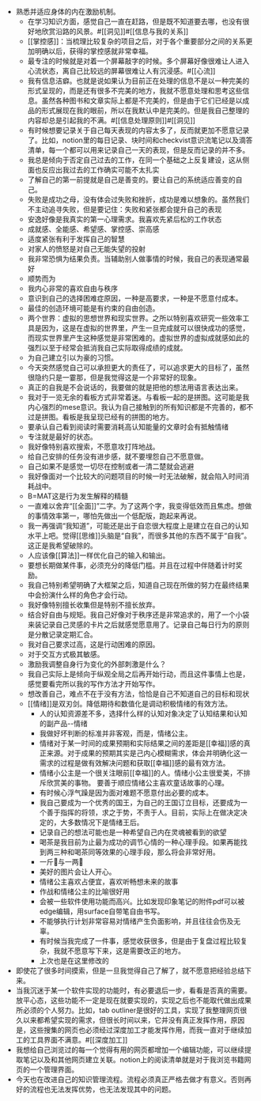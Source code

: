 - 熟悉并适应身体的内在激励机制。
    - 在学习知识方面，感觉自己一直在赶路，但是既不知道要去哪，也没有很好地欣赏沿路的风景。#[[洞见]]#[[信息与我的关系]]
    - [[掌控感]]：当梳理比较复杂的项目之后，对于各个重要部分之间的关系更加明确以后，获得的掌控感就非常幸福。
    - 最专注的时候就是对着一个屏幕敲字的时候。多个屏幕好像很难让人进入心流状态，离自己比较远的屏幕很难让人有沉浸感。#[[心流]]
    - 我有信息洁癖。也就是说如果认为目前正在处理的信息不是以一种完美的形式呈现的，而是还有很多不完美的地方，我就不愿意处理和思考这些信息。虽然各种图书和文章实际上都是不完美的，但是由于它们已经是以成品的形式展现在我的眼前，所以在我默认中是完美的。但是我自己整理的内容却总是引起我的不满。#[[信息处理原则]]#[[洞见]]
    - 有时候想要记录关于自己每天表现的内容太多了，反而就更加不愿意记录了。比如，notion里的每日记录、块时间和checkvist意识流笔记以及滴答清单，每一个都可以用来记录自己一天的表现，但是反而记录的并不多。
    - 我总是倾向于否定自己过去的工作，在同一个基础之上反复建设，这从侧面也反应出我过去的工作确实可能不太扎实
    - 了解自己的第一前提就是自己是善变的。要让自己的系统适应善变的自己。
    - 失败是成功之母，没有体会过失败和挫折，成功是难以想象的。虽然我们不主动追寻失败，但是要记住：失败和紧张都会提升自己的表现
    - 安逸好像是我真实的第一心理需求。我喜欢先紧后松的工作状态
    - 成就感、全能感、希望感、掌控感、崇高感
    - 适度紧张有利于发挥自己的智慧
    - 对家人的愤怒是对自己无能失望的投射
    - 我非常恐惧为结果负责。当辅助别人做事情的时候，我自己的表现通常最好
    - 顺势而为
    - 我内心非常的喜欢自由与秩序
    - 意识到自己的选择困难症原因，一种是高要求，一种是不愿意付成本。
    - 最佳的创造环境可能是有约束的自由创造。
    - 两个世界：虚拟的思想世界和现实世界。之所以特别喜欢研究一些效率工具是因为，这是在虚拟的世界里，产生一旦完成就可以很快成功的感觉，而现实世界里产生这种感觉是非常困难的。虚拟世界的虚拟成就感如此的强烈以至于经常会抵消我自己实际取得成绩的成就。
    - 为自己建立引以为豪的习惯。
    - 今天突然感觉自己可以承担更大的责任了，可以追求更大的目标了，虽然很隐约只是一霎那，但是我觉得这是一个非常好的现象。
    - 真正的自我是不会说话的，我要做的就是把他的想法用语言表达出来。
    - 我对于一览无余的看板方式非常着迷。与看板一起的是拼图。这可能是我内心强烈的mese意识。我认为自己接触到的所有知识都是不完善的，都不过是拼图。看板是我呈现已经有的拼图的地方。
    - 要承认自己看到阅读时需要消耗高认知能量的文章时会有抵触情绪
    - 专注就是最好的状态。
    - 我好像特别喜欢搜索，不愿意攻打阵地战。
    - 给自己安排的任务没有进步感，就不要埋怨自己不愿意做。
    - 自己如果不是感觉一切尽在控制或者一清二楚就会逃避
    - 我好像面对一个比较大的问题项目的时候一时无法破解，就会陷入时间消耗战中。
    - B=MAT这是行为发生解释的精髓
    - 一直难以舍弃“[[全面]]”二字。为了这两个字，我变得低效而且焦虑。想做的事情效率第一，哪怕先做出一个低配版，跑起来再说。
    - 我一再强调“我知道”，可能还是出于自恋很大程度上是建立在自己的认知水平上吧。觉得[[思维]]头脑是“自我”，而很多其他的东西不属于“自我”。这正是我希望破除的。
    - 人应该像[[算法]]一样优化自己的输入和输出。
    - 要想长期做某件事，必须充分的降低门槛。并且在过程中伴随着计时奖励。
    - 我自己特别希望明确了大框架之后，知道自己现在所做的努力在最终结果中会扮演什么样的角色才会行动。
    - 我好像特别擅长收集但是特别不擅长放弃。
    - 结合好自由与规矩。我自己好像对于秩序还是非常追求的，用了一个小袋来装记录自己灵感的卡片之后就感觉愿意用了。记录自己每日行为的原则是分散记录定期汇合。
    - 我对自己要求过高，这是行动困难的原因。
    - 对于交互方式极其敏感。
    - 激励我调整自身行为变化的外部刺激是什么？
    - 我自己实际上是倾向于纵观全局之后再开始行动，而且这件事情上也是，感觉要看完所以我的写作方法才开始写作。
    - 想改善自己，难点不在于没有方法，恰恰是自己不知道自己的目标和现状
    - [[情绪]]是双刃剑。降低期待和数值化是调动积极情绪的有效方法。
        - 人的认知资源差不多，选择什么样的认知对象决定了认知结果和认知的副产品--情绪
        - 我做好坏判断的标准并非客观，而是，情绪公主。
        - 情绪对于某一时间的成果预期和实际结果之间的差距是[[幸福]]感的真正来源。对于成果的预期其实是己内心模糊需求，体会并明确化这一需求的过程是做有效解决问题和获取[[幸福]]感的最有效方法。
        - 情绪小公主是一个很关注眼前[[幸福]]的人。情绪小公主很爱美，不排斥欣赏美的事物。 要善于顺应情绪公主喜欢童话故事的心理。
        - 有时候心浮气躁是因为面对难题不愿意付出必要的成本。
        - 我自己要成为一个优秀的国王，为自己的王国订立目标，还要成为一个善于指挥的将领，求之于势，不责于人。目前，实际上在做决定决定的，大多数情况下是情绪王后。
        - 记录自己的想法可能也是一种希望自己内在灵魂被看到的欲望
        - 喝茶是我目前为止最为成功的调节心情的一种心理手段。如果再能找到两三种和喝茶同等效果的心理手段，那么将会非常好用。
        - 一斤🍵与一两🍵
        - 美好的图片会让人开心。
        - 情绪公主喜欢占便宜，喜欢听畅想未来的故事
        - 作战和情绪公主的比喻很好用
        - 会被一些软件使用功能而高兴。比如发现印象笔记的附件pdf可以被edge编辑，用surface自带笔自由书写。
        - 不能够执行计划非常容易对情绪产生负面影响，并且往往会伤及无辜。
        - 有时候当我完成了一件事，感觉收获很多，但是由于复盘过程比较复杂，我就不愿意写下来，这是需要改正的地方。
        - 上次也是在这里修改的
- 即使花了很多时间摸索，但是一旦我觉得自己了解了，就不愿意把经验总结下来。
- 当我沉迷于某一个软件实现的功能时，有必要退后一步，看看是否真的需要。放平心态，这些功能不一定是现在就要实现的，实现之后也不能取代做出成果所必须的个人努力。比如，tab outliner是很好的工具，实现了我整理网页很久以来都希望实现的需求，但很长时间以来，它并没有真正发挥作用，原因是，这些搜集的网页也必须经过深度加工才能发挥作用，而我一直对于继续加工的工具界面不满意。#[[深度加工]]
- 我想给自己浏览过的每一个觉得有用的网页都增加一个编辑功能，可以继续提取笔记以及和其他网页建立关联。notion上的阅读清单就是对于我浏览书籍网页的一个管理界面。
- 今天也在改进自己的知识管理流程。流程必须真正严格去做才有意义。否则再好的流程也无法发挥优势，也无法发现其中的问题。
